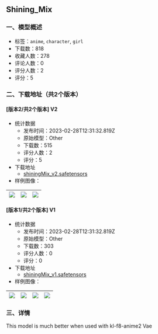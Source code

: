 ## Shining_Mix
### 一、模型概述

- 标签：`anime`, `character`, `girl`
- 下载数：818
- 收藏人数：278
- 评论人数：0
- 评分人数：2
- 评分：5

### 二、下载地址（共2个版本）

#### [版本2/共2个版本] V2

- 统计数据
  - 发布时间：2023-02-28T12:31:32.819Z
  - 原始模型：Other
  - 下载数：515
  - 评分人数：2
  - 评分：5
- 下载地址
  - [shiningMix_v2.safetensors](https://civitai.com/api/download/models/16627)
- 样例图像：

| <img src="https://image.civitai.com/xG1nkqKTMzGDvpLrqFT7WA/ab81a2b1-c022-4488-719d-76056d031100/width=450/167773.jpeg" /> | <img src="https://image.civitai.com/xG1nkqKTMzGDvpLrqFT7WA/7427105f-2cb3-4c4e-1a61-d7abed9cc600/width=450/167772.jpeg" /> | <img src="https://image.civitai.com/xG1nkqKTMzGDvpLrqFT7WA/6a883ae4-0bc7-4a87-c619-ca13d113fb00/width=450/167771.jpeg" /> |
| ---- | ---- | ---- |

#### [版本1/共2个版本] V1

- 统计数据
  - 发布时间：2023-02-28T12:31:32.819Z
  - 原始模型：Other
  - 下载数：303
  - 评分人数：0
  - 评分：0
- 下载地址
  - [shiningMix_v1.safetensors](https://civitai.com/api/download/models/16025)
- 样例图像：

| <img src="https://image.civitai.com/xG1nkqKTMzGDvpLrqFT7WA/dddaeb15-a95e-41c1-560f-50a3d5bf5100/width=450/161511.jpeg" /> | <img src="https://image.civitai.com/xG1nkqKTMzGDvpLrqFT7WA/13961c19-5834-4dc8-c751-6d728c74a200/width=450/161517.jpeg" /> | <img src="https://image.civitai.com/xG1nkqKTMzGDvpLrqFT7WA/6c3c0c5b-d512-44d9-473c-4ed814712700/width=450/161515.jpeg" /> | <img src="https://image.civitai.com/xG1nkqKTMzGDvpLrqFT7WA/3fc502db-de44-42c5-eb67-365ef87ebd00/width=450/161514.jpeg" /> |
| ---- | ---- | ---- | ---- |


### 三、详情
<p>This model is much better when used with kl-f8-anime2 Vae</p>